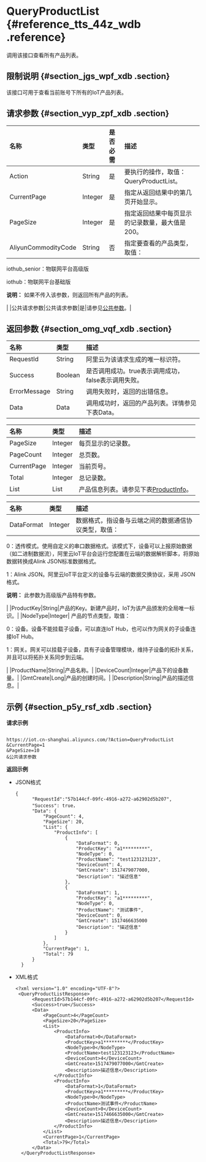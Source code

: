 # QueryProductList {#reference_tts_44z_wdb .reference}

调用该接口查看所有产品列表。

## 限制说明 {#section_jgs_wpf_xdb .section}

该接口可用于查看当前账号下所有的IoT产品列表。

## 请求参数 {#section_vyp_zpf_xdb .section}

|名称|类型|是否必需|描述|
|:-|:-|:---|:-|
|Action|String|是|要执行的操作，取值：QueryProductList。|
|CurrentPage|Integer|是|指定从返回结果中的第几页开始显示。|
|PageSize|Integer|是|指定返回结果中每页显示的记录数量，最大值是200。|
|AliyunCommodityCode|String|否| 指定要查看的产品类型，取值：

 iothub\_senior：物联网平台高级版

 iothub：物联网平台基础版

 **说明：** 如果不传入该参数，则返回所有产品的列表。

 |
|公共请求参数|公共请求参数|是|请参见[公共参数](intl.zh-CN/云端开发指南/云端API参考/公共参数.md#)。|

## 返回参数 {#section_omg_vqf_xdb .section}

|名称|类型|描述|
|:-|:-|:-|
|RequestId|String|阿里云为该请求生成的唯一标识符。|
|Success|Boolean|是否调用成功。true表示调用成功，false表示调用失败。|
|ErrorMessage|String|调用失败时，返回的出错信息。|
|Data|Data|调用成功时，返回的产品列表。详情参见下表Data。|

|名称|类型|描述|
|:-|:-|:-|
|PageSize|Integer|每页显示的记录数。|
|PageCount|Integer|总页数。|
|CurrentPage|Integer|当前页号。|
|Total|Integer|总记录数。|
|List|List|产品信息列表。请参见下表[ProductInfo](intl.zh-CN/云端开发指南/云端API参考/产品管理/QueryProductList.md#table_zw2_xrf_xdb)。|

|名称|类型|描述|
|:-|:-|:-|
|DataFormat|Integer| 数据格式，指设备与云端之间的数据通信协议类型，取值：

 0：透传模式。使用自定义的串口数据格式。该模式下，设备可以上报原始数据（如二进制数据流），阿里云IoT平台会运行您配置在云端的数据解析脚本，将原始数据转换成Alink JSON标准数据格式。

 1：Alink JSON。阿里云IoT平台定义的设备与云端的数据交换协议，采用 JSON 格式。

 **说明：** 此参数为高级版产品特有参数。

 |
|ProductKey|String|产品的Key。新建产品时，IoT为该产品颁发的全局唯一标识。|
|NodeType|Integer| 产品的节点类型，取值：

 0：设备。设备不能挂载子设备，可以直连IoT Hub，也可以作为网关的子设备连接IoT Hub。

 1：网关。网关可以挂载子设备，具有子设备管理模块，维持子设备的拓扑关系，并且可以将拓扑关系同步到云端。

 |
|ProductName|String|产品名称。|
|DeviceCount|Integer|产品下的设备数量。|
|GmtCreate|Long|产品的创建时间。|
|Description|String|产品的描述信息。|

## 示例 {#section_p5y_rsf_xdb .section}

**请求示例**

```

https://iot.cn-shanghai.aliyuncs.com/?Action=QueryProductList
&CurrentPage=1
&PageSize=10
&公共请求参数
```

**返回示例**

-   JSON格式

    ```
    {
          "RequestId":"57b144cf-09fc-4916-a272-a62902d5b207",
          "Success": true，
          "Data": {
              "PageCount": 4,
              "PageSize": 20,
              "List": {
                  "ProductInfo": [
                      {
                          "DataFormat": 0,
                          "ProductKey": "a1*********",
                          "NodeType": 0,
                          "ProductName": "test123123123",
                          "DeviceCount": 4,
                          "GmtCreate": 1517479077000,
                          "Description": "描述信息"
                      },
                      {
                          "DataFormat": 1,
                          "ProductKey": "a1*********",
                          "NodeType": 0,
                          "ProductName": "测试事件",
                          "DeviceCount": 0,
                          "GmtCreate": 1517466635000
                          "Description": "描述信息"
                      }
                  ]
              },
              "CurrentPage": 1,
              "Total": 79
          }
      }
    ```

-   XML格式

    ```
    <?xml version="1.0" encoding="UTF-8"?>
     <QueryProductListResponse>
          <RequestId>57b144cf-09fc-4916-a272-a62902d5b207</RequestId>
          <Success>true</Success>
          <Data>
              <PageCount>4</PageCount>
              <PageSize>20</PageSize>
              <List>
                  <ProductInfo>
                      <DataFormat>0</DataFormat>
                      <ProductKey>a1*********</ProductKey>
                      <NodeType>0</NodeType>
                      <ProductName>test123123123</ProductName>
                      <DeviceCount>4</DeviceCount>
                      <GmtCreate>1517479077000</GmtCreate>
                      <Description>描述信息</Description>
                  </ProductInfo>
                  <ProductInfo>
                      <DataFormat>1</DataFormat>
                      <ProductKey>a1*********</ProductKey>
                      <NodeType>0</NodeType>
                      <ProductName>测试事件</ProductName>
                      <DeviceCount>0</DeviceCount>
                      <GmtCreate>1517466635000</GmtCreate>
                      <Description>描述信息</Description>
                  </ProductInfo>
              </List>
              <CurrentPage>1</CurrentPage>
              <Total>79</Total>
          </Data>
      </QueryProductListResponse>
    ```


